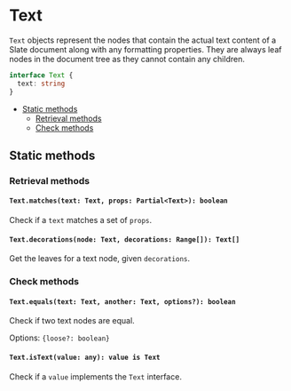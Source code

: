 # Text

`Text` objects represent the nodes that contain the actual text content of a Slate document along with any formatting properties. They are always leaf nodes in the document tree as they cannot contain any children.

```typescript
interface Text {
  text: string
}
```

* [Static methods](text.md#static-methods)
  * [Retrieval methods](text.md#retrieval-methods)
  * [Check methods](text.md#check-methods)

## Static methods

### Retrieval methods

#### `Text.matches(text: Text, props: Partial<Text>): boolean`

Check if a `text` matches a set of `props`.

#### `Text.decorations(node: Text, decorations: Range[]): Text[]`

Get the leaves for a text node, given `decorations`.

### Check methods

#### `Text.equals(text: Text, another: Text, options?): boolean`

Check if two text nodes are equal.

Options: `{loose?: boolean}`

#### `Text.isText(value: any): value is Text`

Check if a `value` implements the `Text` interface.

